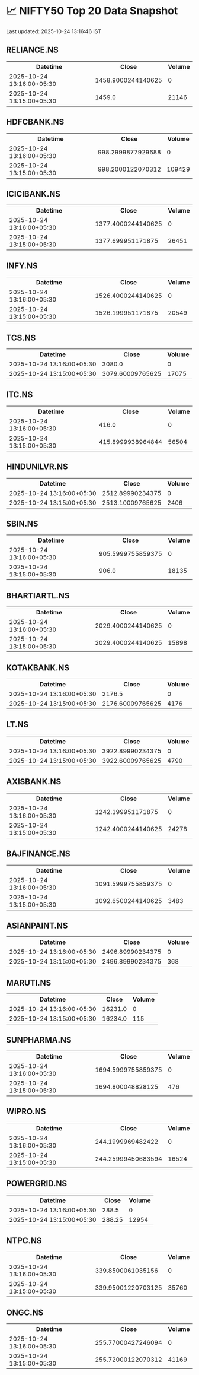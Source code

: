 # 📈 NIFTY50 Top 20 Data Snapshot

Last updated: 2025-10-24 13:16:46 IST

## RELIANCE.NS

<table>
  <tr><th>Datetime</th><th>Close</th><th>Volume</th></tr>
  <tr><td>2025-10-24 13:16:00+05:30</td><td>1458.9000244140625</td><td>0</td></tr>
  <tr><td>2025-10-24 13:15:00+05:30</td><td>1459.0</td><td>21146</td></tr>
</table>

## HDFCBANK.NS

<table>
  <tr><th>Datetime</th><th>Close</th><th>Volume</th></tr>
  <tr><td>2025-10-24 13:16:00+05:30</td><td>998.2999877929688</td><td>0</td></tr>
  <tr><td>2025-10-24 13:15:00+05:30</td><td>998.2000122070312</td><td>109429</td></tr>
</table>

## ICICIBANK.NS

<table>
  <tr><th>Datetime</th><th>Close</th><th>Volume</th></tr>
  <tr><td>2025-10-24 13:16:00+05:30</td><td>1377.4000244140625</td><td>0</td></tr>
  <tr><td>2025-10-24 13:15:00+05:30</td><td>1377.699951171875</td><td>26451</td></tr>
</table>

## INFY.NS

<table>
  <tr><th>Datetime</th><th>Close</th><th>Volume</th></tr>
  <tr><td>2025-10-24 13:16:00+05:30</td><td>1526.4000244140625</td><td>0</td></tr>
  <tr><td>2025-10-24 13:15:00+05:30</td><td>1526.199951171875</td><td>20549</td></tr>
</table>

## TCS.NS

<table>
  <tr><th>Datetime</th><th>Close</th><th>Volume</th></tr>
  <tr><td>2025-10-24 13:16:00+05:30</td><td>3080.0</td><td>0</td></tr>
  <tr><td>2025-10-24 13:15:00+05:30</td><td>3079.60009765625</td><td>17075</td></tr>
</table>

## ITC.NS

<table>
  <tr><th>Datetime</th><th>Close</th><th>Volume</th></tr>
  <tr><td>2025-10-24 13:16:00+05:30</td><td>416.0</td><td>0</td></tr>
  <tr><td>2025-10-24 13:15:00+05:30</td><td>415.8999938964844</td><td>56504</td></tr>
</table>

## HINDUNILVR.NS

<table>
  <tr><th>Datetime</th><th>Close</th><th>Volume</th></tr>
  <tr><td>2025-10-24 13:16:00+05:30</td><td>2512.89990234375</td><td>0</td></tr>
  <tr><td>2025-10-24 13:15:00+05:30</td><td>2513.10009765625</td><td>2406</td></tr>
</table>

## SBIN.NS

<table>
  <tr><th>Datetime</th><th>Close</th><th>Volume</th></tr>
  <tr><td>2025-10-24 13:16:00+05:30</td><td>905.5999755859375</td><td>0</td></tr>
  <tr><td>2025-10-24 13:15:00+05:30</td><td>906.0</td><td>18135</td></tr>
</table>

## BHARTIARTL.NS

<table>
  <tr><th>Datetime</th><th>Close</th><th>Volume</th></tr>
  <tr><td>2025-10-24 13:16:00+05:30</td><td>2029.4000244140625</td><td>0</td></tr>
  <tr><td>2025-10-24 13:15:00+05:30</td><td>2029.4000244140625</td><td>15898</td></tr>
</table>

## KOTAKBANK.NS

<table>
  <tr><th>Datetime</th><th>Close</th><th>Volume</th></tr>
  <tr><td>2025-10-24 13:16:00+05:30</td><td>2176.5</td><td>0</td></tr>
  <tr><td>2025-10-24 13:15:00+05:30</td><td>2176.60009765625</td><td>4176</td></tr>
</table>

## LT.NS

<table>
  <tr><th>Datetime</th><th>Close</th><th>Volume</th></tr>
  <tr><td>2025-10-24 13:16:00+05:30</td><td>3922.89990234375</td><td>0</td></tr>
  <tr><td>2025-10-24 13:15:00+05:30</td><td>3922.60009765625</td><td>4790</td></tr>
</table>

## AXISBANK.NS

<table>
  <tr><th>Datetime</th><th>Close</th><th>Volume</th></tr>
  <tr><td>2025-10-24 13:16:00+05:30</td><td>1242.199951171875</td><td>0</td></tr>
  <tr><td>2025-10-24 13:15:00+05:30</td><td>1242.4000244140625</td><td>24278</td></tr>
</table>

## BAJFINANCE.NS

<table>
  <tr><th>Datetime</th><th>Close</th><th>Volume</th></tr>
  <tr><td>2025-10-24 13:16:00+05:30</td><td>1091.5999755859375</td><td>0</td></tr>
  <tr><td>2025-10-24 13:15:00+05:30</td><td>1092.6500244140625</td><td>3483</td></tr>
</table>

## ASIANPAINT.NS

<table>
  <tr><th>Datetime</th><th>Close</th><th>Volume</th></tr>
  <tr><td>2025-10-24 13:16:00+05:30</td><td>2496.89990234375</td><td>0</td></tr>
  <tr><td>2025-10-24 13:15:00+05:30</td><td>2496.89990234375</td><td>368</td></tr>
</table>

## MARUTI.NS

<table>
  <tr><th>Datetime</th><th>Close</th><th>Volume</th></tr>
  <tr><td>2025-10-24 13:16:00+05:30</td><td>16231.0</td><td>0</td></tr>
  <tr><td>2025-10-24 13:15:00+05:30</td><td>16234.0</td><td>115</td></tr>
</table>

## SUNPHARMA.NS

<table>
  <tr><th>Datetime</th><th>Close</th><th>Volume</th></tr>
  <tr><td>2025-10-24 13:16:00+05:30</td><td>1694.5999755859375</td><td>0</td></tr>
  <tr><td>2025-10-24 13:15:00+05:30</td><td>1694.800048828125</td><td>476</td></tr>
</table>

## WIPRO.NS

<table>
  <tr><th>Datetime</th><th>Close</th><th>Volume</th></tr>
  <tr><td>2025-10-24 13:16:00+05:30</td><td>244.1999969482422</td><td>0</td></tr>
  <tr><td>2025-10-24 13:15:00+05:30</td><td>244.25999450683594</td><td>16524</td></tr>
</table>

## POWERGRID.NS

<table>
  <tr><th>Datetime</th><th>Close</th><th>Volume</th></tr>
  <tr><td>2025-10-24 13:16:00+05:30</td><td>288.5</td><td>0</td></tr>
  <tr><td>2025-10-24 13:15:00+05:30</td><td>288.25</td><td>12954</td></tr>
</table>

## NTPC.NS

<table>
  <tr><th>Datetime</th><th>Close</th><th>Volume</th></tr>
  <tr><td>2025-10-24 13:16:00+05:30</td><td>339.8500061035156</td><td>0</td></tr>
  <tr><td>2025-10-24 13:15:00+05:30</td><td>339.95001220703125</td><td>35760</td></tr>
</table>

## ONGC.NS

<table>
  <tr><th>Datetime</th><th>Close</th><th>Volume</th></tr>
  <tr><td>2025-10-24 13:16:00+05:30</td><td>255.77000427246094</td><td>0</td></tr>
  <tr><td>2025-10-24 13:15:00+05:30</td><td>255.72000122070312</td><td>41169</td></tr>
</table>

